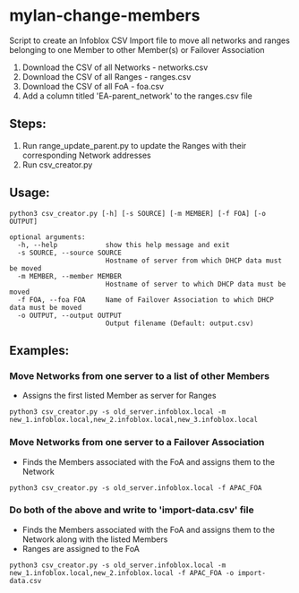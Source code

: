 # mylan-change-members
Script to create an Infoblox CSV Import file to move all networks and ranges belonging to one Member to other Member(s) or Failover Association

1. Download the CSV of all Networks - networks.csv
2. Download the CSV of all Ranges - ranges.csv
3. Download the CSV of all FoA - foa.csv
4. Add a column titled 'EA-parent_network' to the ranges.csv file

## Steps:
1. Run range_update_parent.py to update the Ranges with their corresponding Network addresses 
2. Run csv_creator.py

## Usage:
```
python3 csv_creator.py [-h] [-s SOURCE] [-m MEMBER] [-f FOA] [-o OUTPUT]

optional arguments:
  -h, --help            show this help message and exit
  -s SOURCE, --source SOURCE
                        Hostname of server from which DHCP data must be moved
  -m MEMBER, --member MEMBER
                        Hostname of server to which DHCP data must be moved
  -f FOA, --foa FOA     Name of Failover Association to which DHCP data must be moved
  -o OUTPUT, --output OUTPUT
                        Output filename (Default: output.csv)
```

## Examples:

### Move Networks from one server to a list of other Members
- Assigns the first listed Member as server for Ranges
```
python3 csv_creator.py -s old_server.infoblox.local -m new_1.infoblox.local,new_2.infoblox.local,new_3.infoblox.local
```

### Move Networks from one server to a Failover Association
- Finds the Members associated with the FoA and assigns them to the Network
```
python3 csv_creator.py -s old_server.infoblox.local -f APAC_FOA
```

### Do both of the above and write to 'import-data.csv' file
- Finds the Members associated with the FoA and assigns them to the Network along with the listed Members
- Ranges are assigned to the FoA
```
python3 csv_creator.py -s old_server.infoblox.local -m new_1.infoblox.local,new_2.infoblox.local -f APAC_FOA -o import-data.csv
```

